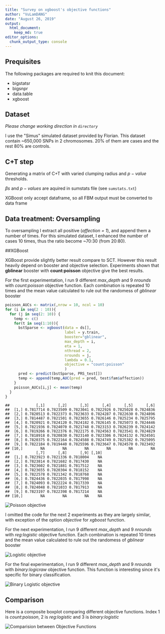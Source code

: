```yaml
---
title: "Survey on xgboost's objective functions"
author: "VuLamDANG"
date: "August 26, 2019"
output: 
  html_document:
    keep_md: true
editor_options: 
  chunk_output_type: console
---
```



## Prequisites

The following packages are required to knit this document:

- bigstatsr
- bigsnpr
- data.table
- xgboost



## Dataset

*Please change working direction in `directory`*

I use the "Simus" simulated dataset provided by Florian. This dataset contain ~650,000 SNPs in 2 chromosomes. 20% of them are cases and the rest 80% are controls.




## C+T step
Generating a matrix of C+T with varied clumping radius and $p-value$ thresholds.

$\beta s$ and $p-values$ are aquired in sumstats file (see `sumstats.txt`)



XGBoost only accept dataframe, so all FBM output must be converted to data frame



## Data treatment: Oversampling

To oversampling I extract all positive (*affection = 1*), and append them a number of times. For this simulated dataset, I enhanced the number of cases 10 times, thus the ratio become ~70:30 (from 20:80).



##XGBoost

XGBoost provide slightly better result compare to SCT. However this result heavily depend on booster and objective selection. Experiments shown that **gblinear** booster with **count:poisson** objective give the best results.

For the first experimentation, I run 9 different *max_depth* and 9 *nrounds* with *count:poisson* objective function. Each combination is repeated 10 times and the mean value calculated to rule out the randomess of *gblinear* booster

```r
poisson_AUCs <- matrix(,nrow = 10, ncol = 10)
for (i in seq(2 : 10)){
  for (j in seq(2: 10)) {
    temp <- c()
    for(t in seq(1:10)){
      bstSparse <- xgboost(data = ds[], 
                           label = y.train, 
                           booster="gblinear",
                           max_depth = i, 
                           eta = 1, 
                           nthread = 2, 
                           nrounds = j, 
                           lambda = 0.1,
                           objective = "count:poisson"
                           )
      pred <- predict(bstSparse, PRS_test[])
      temp <- append(temp,AUC(pred = pred, test$fam$affection))
    }
    poisson_AUCs[i,j] <- mean(temp)
  }
}
```

```
##            [,1]      [,2]      [,3]      [,4]      [,5]      [,6]
##  [1,] 0.7817714 0.7823509 0.7823041 0.7822926 0.7825028 0.7824836
##  [2,] 0.7820513 0.7822373 0.7823633 0.7824287 0.7822630 0.7824896
##  [3,] 0.7814487 0.7821501 0.7823655 0.7826146 0.7825234 0.7825795
##  [4,] 0.7820921 0.7824120 0.7824182 0.7826145 0.7825073 0.7824446
##  [5,] 0.7821936 0.7824070 0.7821748 0.7823153 0.7826239 0.7824142
##  [6,] 0.7819266 0.7822376 0.7822175 0.7824563 0.7823541 0.7824829
##  [7,] 0.7818918 0.7820830 0.7823140 0.7823306 0.7824132 0.7824501
##  [8,] 0.7820375 0.7822164 0.7824588 0.7824749 0.7825382 0.7825095
##  [9,] 0.7822184 0.7819440 0.7825596 0.7823647 0.7824570 0.7823492
## [10,]        NA        NA        NA        NA        NA        NA
##            [,7]      [,8]      [,9] [,10]
##  [1,] 0.7823923 0.7821336 0.7818004    NA
##  [2,] 0.7823814 0.7821682 0.7817430    NA
##  [3,] 0.7823602 0.7821881 0.7817512    NA
##  [4,] 0.7823655 0.7820304 0.7818152    NA
##  [5,] 0.7822578 0.7821342 0.7818768    NA
##  [6,] 0.7824436 0.7822035 0.7817998    NA
##  [7,] 0.7824093 0.7822224 0.7817339    NA
##  [8,] 0.7824048 0.7821033 0.7817913    NA
##  [9,] 0.7823197 0.7822398 0.7817214    NA
## [10,]        NA        NA        NA    NA
```

![Poisson objective](xgboost_fig/result_poisson-1.png)

I omitted the code for the next 2 experiments as they are largely similar, with exception of the option *objective* for *xgboost* function.

For the next experimentation, I run 9 different *max_depth* and 9 *nrounds* with *reg:logistic* objective function. Each combination is repeated 10 times and the mean value calculated to rule out the randomess of *gblinear* booster


![Logistic objective](xgboost_fig/result_log-1.png)

For the final experimentation, I run 9 different *max_depth* and 9 *nrounds* with *binary:logicraw* objective function. This function is interesting since it's specific for binary classification.


![Binary Logistic objective](xgboost_fig/result_bilog-1.png)

## Comparison

Here is a composite boxplot comparing different objective functions. Index 1 is *count:poisson*, 2 is *reg:logistic* and 3 is *binary:logistic*

![Comparision between Objective Functions](xgboost_fig/comp-1.png)
